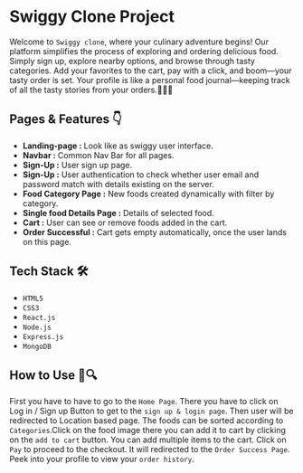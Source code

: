 # Swiggy Clone Project

Welcome to `Swiggy clone`, where your culinary adventure begins! Our platform simplifies the process of exploring and ordering delicious food.  Simply sign up, explore nearby options, and browse through tasty categories. Add your favorites to the cart, pay with a click,  and boom—your tasty order is set. Your profile is like a personal food journal—keeping track of all the tasty stories from your orders.🍔🍕🍰

## Pages & Features  👇

- **Landing-page :** Look like as swiggy user interface.
- **Navbar :** Common Nav Bar for all pages.
- **Sign-Up :** User sign up page.
- **Sign-Up :** User authentication to check whether user email and password match with details existing on the server.
- **Food Category Page :**  New foods created dynamically with filter by category.
- **Single food Details Page :** Details of selected food.
- **Cart :** User can see or remove foods added in the cart.
- **Order Successful :**  Cart gets empty automatically, once the user lands on this page.

## Tech Stack 🛠️

- `HTML5`
- `CSS3`
- `React.js`
- `Node.js`
- `Express.js`
- `MongoDB`

 ## How to Use 📖🔍
First you have to have to go to the `Home Page`. There you have to click on Log in / Sign up Button to get to the `sign up & login page`. Then user will be redirected to Location based page. The foods can be sorted according to `Categories`.Click on the food image there you can add it to cart by clicking on the `add to cart` button. You can add multiple items to the cart. Click on `Pay` to proceed to the checkout. It will redirected to the `Order Success Page`. Peek into your profile to view your `order history`. 